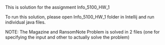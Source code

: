 This is solution for the assignment Info_5100_HW_1

To run this solution, please open Info_5100_HW_1 folder in Intellij and run individual java files.

NOTE: The Magazine and RansomNote Problem is solved in 2 files (one for specifying the input and other to actually solve the problem)